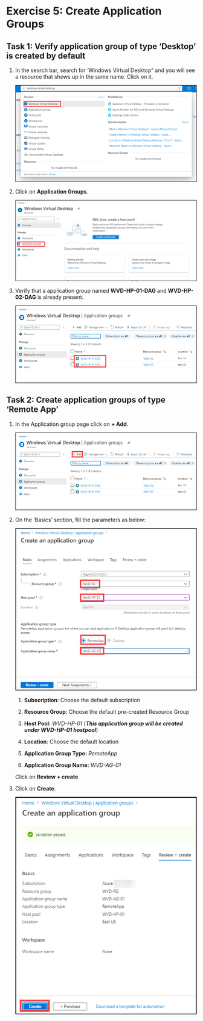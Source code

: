 # Exercise 5: Create Application Groups


## Task 1: Verify application group of type ‘Desktop’ is created by default


1. In the search bar, search for ‘Windows Virtual Desktop” and you will see a resource that shows up in the same name. Click on it.

   ![ws name.](media/73.png)
   
   
2. Click on **Application Groups**.

   ![ws name.](media/74.png)
   
   
3. Verify that a application group named **WVD-HP-01-DAG** and **WVD-HP-02-DAG** is already present.

   ![ws name.](media/75.png)
   
   
## Task 2: Create application groups of type ‘Remote App’



1. In the Application group page click on **+ Add**.

   ![ws name.](media/76.png)
   
   
2. On the ‘Basics’ section, fill the parameters as below: 

   ![ws name.](media/77.png)
   
      1) **Subscription**: Choose the default subscription

      2) **Resource Group**: Choose the default pre-created Resource Group

      3) **Host Pool:** *WVD-HP-01*  (***This application group will be created under WVD-HP-01 hostpool***)

      4) **Location**:  Choose the default location

      5) **Application Group Type:** *RemoteApp* 

      6) **Application Group Name:** *WVD-AG-01* 

   
   Click on **Review + create**
   
   
   
3. Click on **Create**.

   ![ws name.](media/78.png)
   


